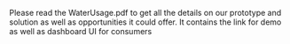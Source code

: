 Please read the WaterUsage.pdf to get all the details on our prototype and solution as well as opportunities it could offer.
It contains the link for demo as well as dashboard UI for consumers
